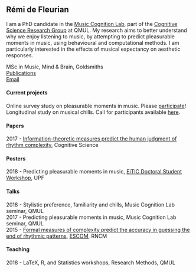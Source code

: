 ## Rémi de Fleurian

I am a PhD candidate in the [Music Cognition Lab](http://music-cognition.eecs.qmul.ac.uk/), part of the [Cognitive Science Research Group](http://cogsci.eecs.qmul.ac.uk/) at QMUL. My research aims to better understand why we enjoy listening to music, by attempting to predict pleasurable moments in music, using behavioural and computational methods. I am particularly interested in the effects of musical expectancy on aesthetic responses.

MSc in Music, Mind & Brain, Goldsmiths  
[Publications](https://scholar.google.co.uk/citations?user=kH6xaHsAAAAJ)   
[Email](mailto:r.defleurian@qmul.ac.uk)

#### Current projects
Online survey study on pleasurable moments in music. Please [participate](https://qmulsciences.qualtrics.com/jfe/form/SV_24CEZwe2NiaiP7n)!  
Longitudinal study on musical chills. Call for participants available [here](https://github.com/remidefleurian/remidefleurian.github.io/raw/master/pfcstudy/call2018.pdf).

#### Papers
2017 - [Information-theoretic measures predict the human judgment of rhythm complexity](https://github.com/remidefleurian/remidefleurian.github.io/raw/master/papers/defleurian2017.pdf), Cognitive Science

#### Posters
2018 - Predicting pleasurable moments in music, [EiTIC Doctoral Student Workshop](https://www.upf.edu/web/etic_doctoral_workshop/), UPF

#### Talks
2018 - Stylistic preference, familiarity and chills, Music Cognition Lab seminar, QMUL  
2017 - Predicting pleasurable moments in music, Music Cognition Lab seminar, QMUL  
2015 - [Formal measures of complexity predict the accuracy in guessing the end of rhythmic patterns](https://github.com/remidefleurian/remidefleurian.github.io/raw/master/talks/defleurian2015.pdf), [ESCOM](http://www.escom.org/conferences-triennial.html), RNCM

#### Teaching
2018 - LaTeX, R, and Statistics workshops, Research Methods, QMUL